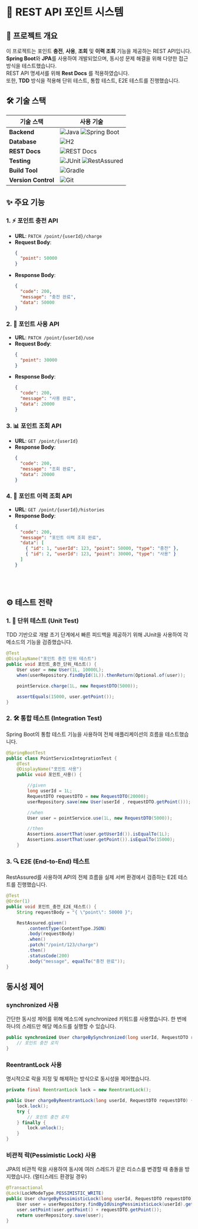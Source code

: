 # 🚀 REST API 포인트 시스템

## 📖 프로젝트 개요
이 프로젝트는 포인트 **충전**, **사용**, **조회** 및 **이력 조회** 기능을 제공하는 REST API입니다. <br> 
**Spring Boot**와 **JPA**를 사용하여 개발되었으며, 동시성 문제 해결을 위해 다양한 접근 방식을 테스트했습니다. <br>
REST API 명세서를 위해 **Rest Docs** 를 적용하였습니다. <br> 
또한, **TDD** 방식을 적용해 단위 테스트, 통합 테스트, E2E 테스트를 진행했습니다. <br> 

## 🛠️ 기술 스택

| 기술 스택         | 사용 기술           |
|-------------------|---------------------|
| **Backend**       | ![Java](https://img.shields.io/badge/Java-ED8B00?style=for-the-badge&logo=java&logoColor=white) ![Spring Boot](https://img.shields.io/badge/Spring%20Boot-6DB33F?style=for-the-badge&logo=spring-boot&logoColor=white) |
| **Database**      | ![H2](https://img.shields.io/badge/H2-4479A1?style=for-the-badge&logo=h2&logoColor=white) |
| **REST Docs**     | ![REST Docs](https://img.shields.io/badge/Spring%20REST%20Docs-6DB33F?style=for-the-badge&logo=spring&logoColor=white) |
| **Testing**       | ![JUnit](https://img.shields.io/badge/JUnit-25A162?style=for-the-badge&logo=junit5&logoColor=white) ![RestAssured](https://img.shields.io/badge/RestAssured-0075A8?style=for-the-badge&logo=restassured&logoColor=white) |
| **Build Tool**    | ![Gradle](https://img.shields.io/badge/Gradle-02303A?style=for-the-badge&logo=gradle&logoColor=white) |
| **Version Control**| ![Git](https://img.shields.io/badge/Git-F05032?style=for-the-badge&logo=git&logoColor=white) |

## ✨ 주요 기능

### 1. ⚡ 포인트 충전 API
- **URL**: `PATCH /point/{userId}/charge`
- **Request Body**:
    ```json
    {
      "point": 50000
    }
    ```
- **Response Body**:
    ```json
    {
      "code": 200,
      "message": "충전 완료",
      "data": 50000
    }
    ```

### 2. 💸 포인트 사용 API
- **URL**: `PATCH /point/{userId}/use`
- **Request Body**:
    ```json
    {
      "point": 30000
    }
    ```
- **Response Body**:
    ```json
    {
      "code": 200,
      "message": "사용 완료",
      "data": 20000
    }
    ```

### 3. 📊 포인트 조회 API
- **URL**: `GET /point/{userId}`
- **Response Body**:
    ```json
    {
      "code": 200,
      "message": "조회 완료",
      "data": 20000
    }
    ```

### 4. 📜 포인트 이력 조회 API
- **URL**: `GET /point/{userId}/histories`
- **Response Body**:
    ```json
    {
      "code": 200,
      "message": "포인트 이력 조회 완료",
      "data": [
        { "id": 1, "userId": 123, "point": 50000, "type": "충전" },
        { "id": 2, "userId": 123, "point": 30000, "type": "사용" }
      ]
    }
    ```

<br><br>

## ⚙️ 테스트 전략

### 1. 🧪 단위 테스트 (Unit Test)
TDD 기반으로 개발 초기 단계에서 빠른 피드백을 제공하기 위해 JUnit을 사용하여 각 메소드의 기능을 검증했습니다.

```java
@Test
@DisplayName("포인트 충전 단위 테스트")
public void 포인트_충전_단위_테스트() {
    User user = new User(1L, 10000L);
    when(userRepository.findById(1L)).thenReturn(Optional.of(user));

    pointService.charge(1L, new RequestDTO(5000));

    assertEquals(15000, user.getPoint());
}
```

### 2. 🛠️ 통합 테스트 (Integration Test)
Spring Boot의 통합 테스트 기능을 사용하여 전체 애플리케이션의 흐름을 테스트했습니다.

```java
@SpringBootTest
public class PointServiceIntegrationTest {
    @Test
    @DisplayName("포인트 사용")
    public void 포인트_사용() {

        //given
        long userId = 1L;
        RequestDTO requestDTO = new RequestDTO(20000);
        userRepository.save(new User(userId , requestDTO.getPoint()));

        //when
        User user = pointService.use(1L, new RequestDTO(5000));

        //then
        Assertions.assertThat(user.getUserId()).isEqualTo(1L);
        Assertions.assertThat(user.getPoint()).isEqualTo(15000);
    }
```

### 3. 🔍 E2E (End-to-End) 테스트
RestAssured를 사용하여 API의 전체 흐름을 실제 서버 환경에서 검증하는 E2E 테스트를 진행했습니다.

```java
@Test
@Order(1)
public void 포인트_충전_E2E_테스트() {
    String requestBody = "{ \"point\": 50000 }";

    RestAssured.given()
        .contentType(ContentType.JSON)
        .body(requestBody)
        .when()
        .patch("/point/123/charge")
        .then()
        .statusCode(200)
        .body("message", equalTo("충전 완료"));
}
```

## 동시성 제어

### synchronized 사용
간단한 동시성 제어를 위해 메소드에 synchronized 키워드를 사용했습니다. 한 번에 하나의 스레드만 해당 메소드를 실행할 수 있습니다.<br> 

```java
public synchronized User chargeBySynchronized(long userId, RequestDTO requestDTO) {
    // 포인트 충전 로직
}
```


### ReentrantLock 사용
명시적으로 락을 지정 및 해제하는 방식으로 동시성을 제어했습니다. <br> 
```java
private final ReentrantLock lock = new ReentrantLock();

public User chargeByReentrantLock(long userId, RequestDTO requestDTO) {
    lock.lock();
    try {
        // 포인트 충전 로직
    } finally {
        lock.unlock();
    }
}
```

### 비관적 락(Pessimistic Lock) 사용
JPA의 비관적 락을 사용하여 동시에 여러 스레드가 같은 리소스를 변경할 때 충돌을 방지했습니다. (멀티스레드 환경일 경우) 

```java
@Transactional
@Lock(LockModeType.PESSIMISTIC_WRITE)
public User chargeByPessimisticLock(long userId, RequestDTO requestDTO) {
    User user = userRepository.findByIdUsingPessimisticLock(userId).get();
    user.setPoint(user.getPoint() + requestDTO.getPoint());
    return userRepository.save(user);
}
``` 


